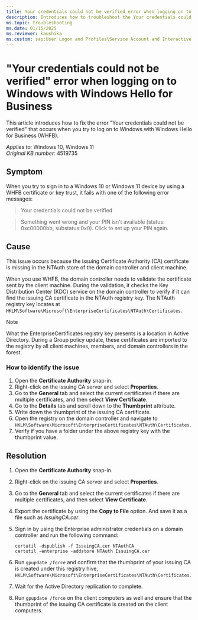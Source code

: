 ```yaml
---
title: Your credentials could not be verified error when logging on to Windows with WHFB
description: Introduces how to troubleshoot the Your credentials could not be verified error that occurs when you try to log on to Windows 10 or Windows 11.
ms.topic: troubleshooting
ms.date: 01/15/2025
ms.reviewer: kaushika
ms.custom: sap:User Logon and Profiles\Service Account and Interactive User Logon Issues and Credential Providers, csstroubleshoot, ikb2lmc
---
```

# "Your credentials could not be verified" error when logging on to Windows with Windows Hello for Business

This article introduces how to fix the error "Your credentials could not be verified" that occurs when you try to log on to Windows with Windows Hello for Business (WHFB).

_Applies to:_ Windows 10, Windows 11  
_Original KB number:_ 4519735

## Symptom

When you try to sign in to a Windows 10 or Windows 11 device by using a WHFB certificate or key trust, it fails with one of the following error messages:

> Your credentials could not be verified

> Something went wrong and your PIN isn't available (status: 0xc00000bb, substatus:0x0). Click to set up your PIN again.

## Cause

This issue occurs because the issuing Certificate Authority (CA) certificate is missing in the NTAuth store of the domain controller and client machine.

When you use WHFB, the domain controller needs to validate the certificate sent by the client machine. During the validation, it checks the Key Distribution Center (KDC) service on the domain controller to verify if it can find the issuing CA certificate in the NTAuth registry key. The NTAuth registry key locates at `HKLM\Software\Microsoft\EnterpriseCertificates\NTAuth\Certificates`.

> [!NOTE]
> What the EnterpriseCertificates registry key presents is a location in Active Directory. During a Group policy update, these certificates are imported to the registry by all client machines, members, and domain controllers in the forest.

### How to identify the issue

1. Open the **Certificate Authority** snap-in.
2. Right-click on the issuing CA server and select **Properties**.
3. Go to the **General** tab and select the current certificates if there are multiple certificates, and then select **View Certificate**.
4. Go to the **Details** tab and scroll down to the **Thumbprint** attribute.
5. Write down the thumbprint of the issuing CA certificate.
6. Open the registry on the domain controller and navigate to `HKLM\Software\Microsoft\EnterpriseCertificates\NTAuth\Certificates`.
7. Verify if you have a folder under the above registry key with the thumbprint value.

## Resolution

1. Open the **Certificate Authority** snap-in.
2. Right-click on the issuing CA server and select **Properties**.
3. Go to the **General** tab and select the current certificates if there are multiple certificates, and then select **View Certificate**.
4. Export the certificate by using the **Copy to File** option. And save it as a file such as *IssuingCA.cer*.
5. Sign in by using the Enterprise administrator credentials on a domain controller and run the following command:

   ```console
   certutil -dspublish -f IssuingCA.cer NTAuthCA
   certutil -enterprise -addstore NTAuth IssuingCA.cer
   ```

6. Run `gpupdate /force` and confirm that the thumbprint of your issuing CA is created under this registry hive, `HKLM\Software\Microsoft\EnterpriseCertificates\NTAuth\Certificates`.
7. Wait for the Active Directory replication to complete.
8. Run `gpupdate /force` on the client computers as well and ensure that the thumbprint of the issuing CA certificate is created on the client computers.
